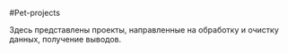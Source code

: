 #Pet-projects

Здесь представлены проекты, направленные на обработку и очистку данных, получение выводов.
